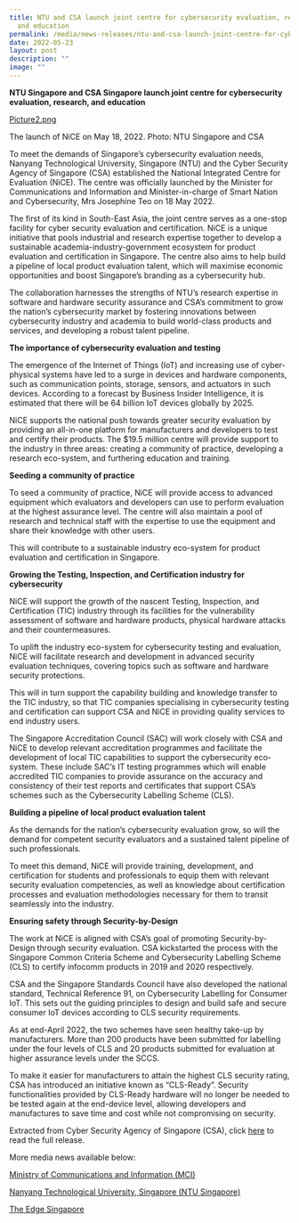 ```yaml
---
title: NTU and CSA launch joint centre for cybersecurity evaluation, research,
  and education
permalink: /media/news-releases/ntu-and-csa-launch-joint-centre-for-cybersecurity-eval-research-and-education/
date: 2022-05-23
layout: post
description: ""
image: ""
---
```

**NTU Singapore and CSA Singapore launch joint centre for cybersecurity evaluation, research, and education**


[Picture2.png](/images/press-release/photos/Picture2.png)

The launch of NiCE on May 18, 2022. Photo: NTU Singapore and CSA
  
To meet the demands of Singapore’s cybersecurity evaluation needs, Nanyang Technological University, Singapore (NTU) and the Cyber Security Agency of Singapore (CSA) established the National Integrated Centre for Evaluation (NiCE). The centre was officially launched by the Minister for Communications and Information and Minister-in-charge of Smart Nation and Cybersecurity, Mrs Josephine Teo on 18 May 2022. 

The first of its kind in South-East Asia, the joint centre serves as a one-stop facility for cyber security evaluation and certification. NiCE is a unique initiative that pools industrial and research expertise together to develop a sustainable academia-industry-government ecosystem for product evaluation and certification in Singapore.  The centre also aims to help build a pipeline of local product evaluation talent, which will maximise economic opportunities and boost Singapore’s branding as a cybersecurity hub.

The collaboration harnesses the strengths of NTU’s research expertise in software and hardware security assurance and CSA’s commitment to grow the nation’s cybersecurity market by fostering innovations between cybersecurity industry and academia to build world-class products and services, and developing a robust talent pipeline.


**The importance of cybersecurity evaluation and testing**<br>

The emergence of the Internet of Things (IoT) and increasing use of cyber-physical systems have led to a surge in devices and hardware components, such as communication points, storage, sensors, and actuators in such devices. According to a forecast by Business Insider Intelligence, it is estimated that there will be 64 billion IoT devices globally by 2025.

NiCE supports the national push towards greater security evaluation by providing an all-in-one platform for manufacturers and developers to test and certify their products. The $19.5 million centre will provide support to the industry in three areas: creating a community of practice, developing a research eco-system, and furthering education and training. 

**Seeding a community of practice**<br>

To seed a community of practice, NiCE will provide access to advanced equipment which evaluators and developers can use to perform evaluation at the highest assurance level. The centre will also maintain a pool of research and technical staff with the expertise to use the equipment and share their knowledge with other users.

This will contribute to a sustainable industry eco-system for product evaluation and certification in Singapore.

**Growing the Testing, Inspection, and Certification industry for cybersecurity**<br>

NiCE will support the growth of the nascent Testing, Inspection, and Certification (TIC) industry through its facilities for the vulnerability assessment of software and hardware products, physical hardware attacks and their countermeasures. 

To uplift the industry eco-system for cybersecurity testing and evaluation, NiCE will facilitate research and development in advanced security evaluation techniques, covering topics such as software and hardware security protections. 

This will in turn support the capability building and knowledge transfer to the TIC industry, so that TIC companies specialising in cybersecurity testing and certification can support CSA and NiCE in providing quality services to end industry users.

The Singapore Accreditation Council (SAC) will work closely with CSA and NiCE to develop relevant accreditation programmes and facilitate the development of local TIC capabilities to support the cybersecurity eco-system. These include SAC’s IT testing programmes which will enable accredited TIC companies to provide assurance on the accuracy and consistency of their test reports and certificates that support CSA’s schemes such as the Cybersecurity Labelling Scheme (CLS).

**Building a pipeline of local product evaluation talent**<br>

As the demands for the nation’s cybersecurity evaluation grow, so will the demand for competent security evaluators and a sustained talent pipeline of such professionals.

To meet this demand, NiCE will provide training, development, and certification for students and professionals to equip them with relevant security evaluation competencies, as well as knowledge about certification processes and evaluation methodologies necessary for them to transit seamlessly into the industry.

**Ensuring safety through Security-by-Design**<br>

The work at NiCE is aligned with CSA’s goal of promoting Security-by-Design through security evaluation. CSA kickstarted the process with the Singapore Common Criteria Scheme and Cybersecurity Labelling Scheme (CLS) to certify infocomm products in 2019 and 2020 respectively.

CSA and the Singapore Standards Council have also developed the national standard, Technical Reference 91, on Cybersecurity Labelling for Consumer IoT. This sets out the guiding principles to design and build safe and secure consumer IoT devices according to CLS security requirements.

As at end-April 2022, the two schemes have seen healthy take-up by manufacturers. More than 200 products have been submitted for labelling under the four levels of CLS and 20 products submitted for evaluation at higher assurance levels under the SCCS.

To make it easier for manufacturers to attain the highest CLS security rating, CSA has introduced an initiative known as “CLS-Ready”. Security functionalities provided by CLS-Ready hardware will no longer be needed to be tested again at the end-device level, allowing developers and manufactures to save time and cost while not compromising on security.


Extracted from Cyber Security Agency of Singapore (CSA), click [here](https://www.csa.gov.sg/News/Press-Releases/ntu-singapore-and-csa-singapore-launch-joint-centre-for-cybersecurity-evaluation-research-and-education) to read the full release. 


More media news available below: 

[Ministry of Communications and Information (MCI)](https://www.mci.gov.sg/pressroom/news-and-stories/pressroom/2022/5/opening-speech-by-minister-josephine-teo-at-the-official-opening-of-the-national-integrated-centre-for-evaluation?page=19_6)

[Nanyang Technological University, Singapore (NTU Singapore)](https://www.ntu.edu.sg/news/detail/new-security-evaluation-centre-to-ensure-hardware-devices-play-nice)

[The Edge Singapore](https://www.theedgesingapore.com/digitaledge/news/ntu-and-csa-launch-one-stop-facility-cybersecurity-evaluation-and-certification)
